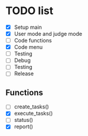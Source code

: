 # TODO list
- [X] Setup main
- [X] User mode and judge mode
- [ ] Code functions
- [x] Code menu
- [ ] Testing
- [ ] Debug
- [ ] Testing
- [ ] Release

## Functions
- [ ] create_tasks()
- [X] execute_tasks()
- [ ] status()
- [x] report()
